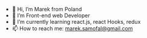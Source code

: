 - 👋 Hi, I’m Marek from Poland
- 👀 I’m Front-end web Developer
- 🌱 I’m currently learning react.js, react Hooks, redux
- 📫 How to reach me: marek.samofal@gmail.com

<!---
Markus-Sm/Markus-Sm is a ✨ special ✨ repository because its `README.md` (this file) appears on your GitHub profile.
You can click the Preview link to take a look at your changes.
--->
